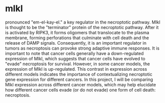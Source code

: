 # mlkl
pronounced "em-el-kay-el." a key regulator in the necroptotic pathway.
Mlkl is thought to be the "terminator" protein of the necroptotic pathway. After it is activated by RIPK3, it forms oligomers that translocate to the plasma membrane, forming perforations that culminate with cell death and the release of DAMP signals. Consequently, it is an important regulator in tumors as necroptosis can provoke strong adaptive immune responses. It is important to note that cancer cells generally have a down-regulated expression of Mlkl, which suggests that cancer cells have evolved to "evade" necroptosis for survival. However, in some cancer models, the expression of Mlkl is up-regulated. This contrast in expression across different models indicates the importance of contextualizing necroptotic gene expression for different cancers. In this project, I will be comparing Mlkl expression across different cancer models, which may help elucidate how different cancer cells evade (or do not evade) one form of cell death: necroptosis.

